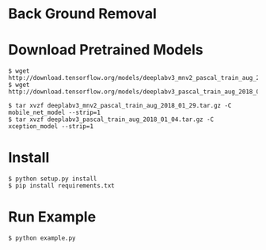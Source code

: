 # Back Ground Removal

# Download Pretrained Models

```shell
$ wget http://download.tensorflow.org/models/deeplabv3_mnv2_pascal_train_aug_2018_01_29.tar.gz
$ wget http://download.tensorflow.org/models/deeplabv3_pascal_train_aug_2018_01_04.tar.gz

$ tar xvzf deeplabv3_mnv2_pascal_train_aug_2018_01_29.tar.gz -C mobile_net_model --strip=1
$ tar xvzf deeplabv3_pascal_train_aug_2018_01_04.tar.gz -C xception_model --strip=1
```

# Install

```shell
$ python setup.py install
$ pip install requirements.txt
```

# Run Example

```shell
$ python example.py
```